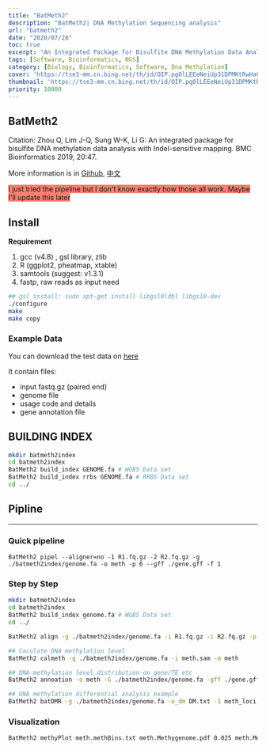 ```yaml
---
title: "BatMeth2"
description: "BatMeth2| DNA Methylation Sequencing analysis"
url: "batmeth2"
date: "2020/07/28"
toc: true
excerpt: "An Integrated Package for Bisulfite DNA Methylation Data Analysis with Indel-sensitive Mapping."
tags: [Software, Bioinformatics, NGS]
category: [Biology, Bioinformatics, Software, Dna Methylation]
cover: 'https://tse3-mm.cn.bing.net/th/id/OIP.pg0lLEEeNeiUp31DPMKtRwHaCY'
thumbnail: 'https://tse3-mm.cn.bing.net/th/id/OIP.pg0lLEEeNeiUp31DPMKtRwHaCY'
priority: 10000
---
```



## BatMeth2

Citation: Zhou Q, Lim J-Q, Sung W-K, Li G: An integrated package for bisulfite DNA methylation data analysis with Indel-sensitive mapping. BMC Bioinformatics 2019, 20:47.

More information is in [Github](https://github.com/GuoliangLi-HZAU/BatMeth2), [中文](https://www.dna-asmdb.com/tools/batmeth2-tutorial/batmeth2.html)

<span style='background:salmon'>I just tried the pipeline but I don't know exactly how those all work. Maybe I'll update this later</span>

## Install

**Requirement**
1. gcc (v4.8) , gsl library, zlib
2. R (ggplot2, pheatmap, xtable)
3. samtools (suggest: v1.3.1)
4. fastp, raw reads as input need

```bash
## gsl install: sudo apt-get install libgsl0ldbl libgsl0-dev
./configure
make
make copy
```

### Example Data
You can download the test data on [here](https://drive.google.com/open?id=1SEpvJbkjwndYcpkd39T11lrBytEq_MaC)

It contain files:
- input fastq.gz (paired end)
- genome file
- usage code and details
- gene annotation file

## BUILDING INDEX

```bash
mkdir batmeth2index
cd batmeth2index
BatMeth2 build_index GENOME.fa # WGBS Data set
BatMeth2 build_index rrbs GENOME.fa # RRBS Data set
cd ../
```

## Pipline



---

### Quick pipeline
`BatMeth2 pipel --aligner=no -1 R1.fq.gz -2 R2.fq.gz -g ./batmeth2index/genome.fa -o meth -p 6 --gff ./gene.gff -f 1
`

### Step by Step
```bash
mkdir batmeth2index
cd batmeth2index
BatMeth2 build_index genome.fa # WGBS Data set
cd ../

BatMeth2 align -g ./batmeth2index/genome.fa -i R1.fq.gz -i R2.fq.gz -p 6 -o meth.sam

## Caculate DNA methylation level
BatMeth2 calmeth -g ./batmeth2index/genome.fa -i meth.sam -m meth

## DNA methylation level distribution on gene/TE etc
BatMeth2 annoation -o meth -G ./batmeth2index/genome.fa -gff ./gene.gff -m meth.methratio.txt -B -P --TSS --TTS --GENE

## DNA methylation differential analysis example
BatMeth2 batDMR -g ./batmeth2index/genome.fa -o_dm DM.txt -1 meth_loci.CG.txt -2 mutant_loci.CG.txt -L


```

### Visualization
```bash
BatMeth2 methyPlot meth.methBins.txt meth.Methygenome.pdf 0.025 meth.Methylevel.1.txt meth.function.pdf TSS TTS meth.AverMethylevel.1.txt meth.Methenrich.pdf meth.annoDensity.1.txt meth.density.pdf meth meth.mCdensity.txt meth.mCdensity.pdf  meth.mCcatero.txt jcmeth.mCcatero.pdf 0.6 0.1 0.1
```
